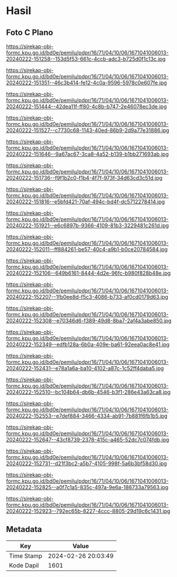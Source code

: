 # Hasil

## Foto C Plano

https://sirekap-obj-formc.kpu.go.id/bd0e/pemilu/pdpr/16/71/04/10/06/1671041006013-20240222-151258--153d5f53-661c-4ccb-adc3-b725d0f1c13c.jpg

https://sirekap-obj-formc.kpu.go.id/bd0e/pemilu/pdpr/16/71/04/10/06/1671041006013-20240222-151351--46c3b414-fe12-4c0a-9596-5978c0e607fe.jpg

https://sirekap-obj-formc.kpu.go.id/bd0e/pemilu/pdpr/16/71/04/10/06/1671041006013-20240222-151444--42dea11f-ff80-4c8b-b747-2e46078ec3de.jpg

https://sirekap-obj-formc.kpu.go.id/bd0e/pemilu/pdpr/16/71/04/10/06/1671041006013-20240222-151527--c7730c68-1143-40ed-86b9-2d9a77e31886.jpg

https://sirekap-obj-formc.kpu.go.id/bd0e/pemilu/pdpr/16/71/04/10/06/1671041006013-20240222-151646--9a67ac67-3ca8-4a52-b139-b1bb271693ab.jpg

https://sirekap-obj-formc.kpu.go.id/bd0e/pemilu/pdpr/16/71/04/10/06/1671041006013-20240222-151736--f9f1b2c0-f1b4-4f7f-973f-34d63cd3c51d.jpg

https://sirekap-obj-formc.kpu.go.id/bd0e/pemilu/pdpr/16/71/04/10/06/1671041006013-20240222-151816--e5bfd421-70af-494c-bd4f-dc5712278414.jpg

https://sirekap-obj-formc.kpu.go.id/bd0e/pemilu/pdpr/16/71/04/10/06/1671041006013-20240222-151921--e6c6897b-9366-4109-81b3-3229481c261d.jpg

https://sirekap-obj-formc.kpu.go.id/bd0e/pemilu/pdpr/16/71/04/10/06/1671041006013-20240222-152011--ff884261-be57-40c4-a9b1-b0ce20784584.jpg

https://sirekap-obj-formc.kpu.go.id/bd0e/pemilu/pdpr/16/71/04/10/06/1671041006013-20240222-152106--649b6161-8444-4d2e-96fc-b980f828b48e.jpg

https://sirekap-obj-formc.kpu.go.id/bd0e/pemilu/pdpr/16/71/04/10/06/1671041006013-20240222-152207--1fb0ee8d-f5c3-4086-b733-af0cd0179d63.jpg

https://sirekap-obj-formc.kpu.go.id/bd0e/pemilu/pdpr/16/71/04/10/06/1671041006013-20240222-152308--e70346d6-f389-49d8-8ba7-2af4a3abe850.jpg

https://sirekap-obj-formc.kpu.go.id/bd0e/pemilu/pdpr/16/71/04/10/06/1671041006013-20240222-152349--edfb128a-6b0a-409e-ba61-92eea0ac8e41.jpg

https://sirekap-obj-formc.kpu.go.id/bd0e/pemilu/pdpr/16/71/04/10/06/1671041006013-20240222-152431--e78a1a6a-ba10-4102-a87c-1c52ff4daba5.jpg

https://sirekap-obj-formc.kpu.go.id/bd0e/pemilu/pdpr/16/71/04/10/06/1671041006013-20240222-152510--bc104b64-db6b-4546-b3f1-286e43a63ca8.jpg

https://sirekap-obj-formc.kpu.go.id/bd0e/pemilu/pdpr/16/71/04/10/06/1671041006013-20240222-152553--e7def884-3466-4334-ab91-7b881f6fb1b5.jpg

https://sirekap-obj-formc.kpu.go.id/bd0e/pemilu/pdpr/16/71/04/10/06/1671041006013-20240222-152647--43cf8739-2378-415c-a465-52dc7c074fdb.jpg

https://sirekap-obj-formc.kpu.go.id/bd0e/pemilu/pdpr/16/71/04/10/06/1671041006013-20240222-152731--d21f3bc2-a5b7-4105-998f-5a6b3bf58d30.jpg

https://sirekap-obj-formc.kpu.go.id/bd0e/pemilu/pdpr/16/71/04/10/06/1671041006013-20240222-152825--a0f7c1a5-835c-497a-9e6a-186733a79563.jpg

https://sirekap-obj-formc.kpu.go.id/bd0e/pemilu/pdpr/16/71/04/10/06/1671041006013-20240222-152923--792ec65b-8227-4ccc-8805-29d19c6c1431.jpg


## Metadata

| Key        | Value               |
| ---------- | ------------------- |
| Time Stamp | 2024-02-26 20:03:49 |
| Kode Dapil | 1601                |



